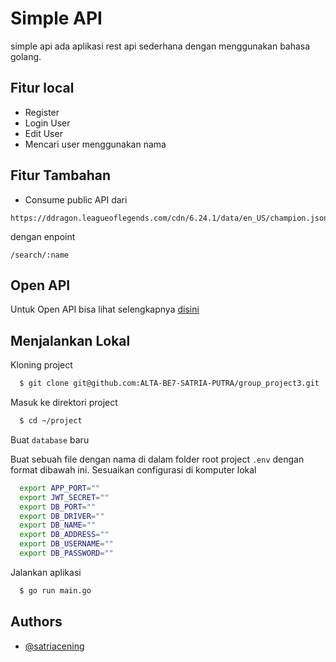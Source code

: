 
# Simple API 

simple api ada aplikasi rest api sederhana dengan menggunakan bahasa golang. 

## Fitur local

- Register
- Login User
- Edit User
- Mencari user menggunakan nama 
## Fitur Tambahan
- Consume public API dari 
```
https://ddragon.leagueoflegends.com/cdn/6.24.1/data/en_US/champion.json
```
dengan enpoint
```
/search/:name
```
## Open API

Untuk Open API bisa lihat selengkapnya [disini](https://app.swaggerhub.com/apis-docs/satriacening/simpeApi/1.0.0)


## Menjalankan Lokal

Kloning project

```bash
  $ git clone git@github.com:ALTA-BE7-SATRIA-PUTRA/group_project3.git
```

Masuk ke direktori project

```bash
  $ cd ~/project
```
Buat `database` baru

Buat sebuah file dengan nama di dalam folder root project `.env` dengan format dibawah ini. Sesuaikan configurasi di komputer lokal

```bash
  export APP_PORT=""
  export JWT_SECRET=""
  export DB_PORT=""
  export DB_DRIVER=""
  export DB_NAME=""
  export DB_ADDRESS=""
  export DB_USERNAME=""
  export DB_PASSWORD=""
```

Jalankan aplikasi 

```bash
  $ go run main.go
```


## Authors

- [@satriacening](https://github.com/satriacening)

 
